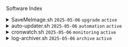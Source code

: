 Software Index

<details>
  <summary>SaveMeImage.sh <code>2025-05-06</code> <code>upgrade</code> <code>active</code></summary>


The original SaveMe.sh was a purely technical backup script.
It has now been fixed and upgraded to SaveMeImage.sh, which generates
a fully bootable SD-card image—making backups faster, more user-friendly,
and ready to deploy with a single write.

</details>

<details>
  <summary>auto-updater.sh <code>2025-05-06</code> <code>automation</code> <code>active</code></summary>

  A shell script for Debian‐based systems that:
  - Automatically runs `apt update` and `apt upgrade`
  - Sends Telegram notifications on success or failure
  - Logs operations and errors to separate files
  - Waits for other scripts to finish before rebooting if needed
  - Shows progress steps in the terminal

</details>

<details>
  <summary>cronwatch.sh <code>2025-05-06</code> <code>monitoring</code> <code>active</code></summary>

  A Bash script that monitors all cron jobs on Debian-based systems by checking syslog timestamps.  
  It identifies jobs that have never run or haven’t run within warning/critical thresholds, logs issues,  
  and sends Telegram notifications for delayed or missed executions.

  **Features:**
  - Aggregates user and system crontabs plus `/etc/cron.d/` entries  
  - Warns if a job hasn’t run in the last 2 hours (warning) or 6 hours (critical)  
  - Logs OK status, warnings, and errors to separate files  
  - Sends Telegram alerts on warning/critical conditions  
  - Includes notes on syslog requirements, anacron, and optional systemd timer support

</details>

<details>
  <summary>log-archiver.sh <code>2025-05-06</code> <code>archive</code> <code>active</code></summary>

  A Bash script that runs monthly to archive and compress all `.log` files from a specified directory.  
  It copies logs to an archive folder, gzips them, resets the original logs with a marker entry,  
  and sends a Telegram notification upon completion.

  **Configuration:**  
  - `TOKEN` and `CHAT_ID` for Telegram  
  - `SCRIPT_DIR` for source logs  
  - `ARCHIVE_DIR` for storing archives  
  - `LOG_FILE` for archiver actions

</details>
